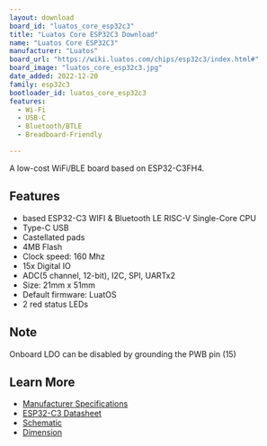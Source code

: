 ```yaml
---
layout: download
board_id: "luatos_core_esp32c3"
title: "Luatos Core ESP32C3 Download"
name: "Luatos Core ESP32C3"
manufacturer: "Luatos"
board_url: "https://wiki.luatos.com/chips/esp32c3/index.html#"
board_image: "luatos_core_esp32c3.jpg"
date_added: 2022-12-20
family: esp32c3
bootloader_id: luatos_core_esp32c3
features:
  - Wi-Fi
  - USB-C
  - Bluetooth/BTLE
  - Breadboard-Friendly

---
```


A low-cost WiFi/BLE board based on ESP32-C3FH4.

## Features

- based ESP32-C3 WIFI & Bluetooth LE RISC-V Single-Core CPU
- Type-C USB
- Castellated pads
- 4MB Flash
- Clock speed: 160 Mhz
- 15x Digital IO
- ADC(5 channel, 12-bit), I2C, SPI, UARTx2
- Size: 21mm x 51mm
- Default firmware: LuatOS
- 2 red status LEDs

## Note

Onboard LDO can be disabled by grounding the PWB pin (15)

## Learn More

* [Manufacturer Specifications](https://wiki.luatos.com/chips/esp32c3/board.html)
* [ESP32-C3 Datasheet](https://www.espressif.com/sites/default/files/documentation/esp32-c3_datasheet_en.pdf)
* [Schematic](https://cdn.openluat-luatcommunity.openluat.com/attachment/20220609213416069_CORE-ESP32-A12.pdf)
* [Dimension](https://cdn.openluat-luatcommunity.openluat.com/attachment/CORE-ESP32-C3%E5%8F%82%E8%80%83%E5%B0%BA%E5%AF%B8_V1.2.pdf)

